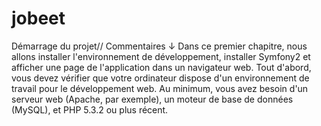 jobeet
======

Démarrage du projet// Commentaires ↓
Dans ce premier chapitre, nous allons installer l'environnement de développement, 
installer Symfony2 et afficher une page de l'application dans un navigateur web.
Tout d'abord, vous devez vérifier que votre ordinateur dispose d'un environnement de travail pour le développement web. 
Au minimum, vous avez besoin d'un serveur web (Apache, par exemple), un moteur de base de données (MySQL), 
et PHP 5.3.2 ou plus récent.
